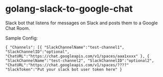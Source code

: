 # golang-slack-to-google-chat
Slack bot that listens for messages on Slack and posts them to a Google Chat Room.

Sample Config:

`
{
    "Channels": [{
        "SlackChannelName":"test-channel1",
        "SlackChannelID":"optional",
        "ChatURL":"https://chat.googleapis.com/v1/spaces/aaa1xxxx"
    },
    {
        "SlackChannelName":"test-channel2",
        "SlackChannelID":"optional2",
        "ChatURL":"https://chat.googleapis.com/v1/spaces/????"
    "SlackToken":"Put your slack bot user token here"
}
`

